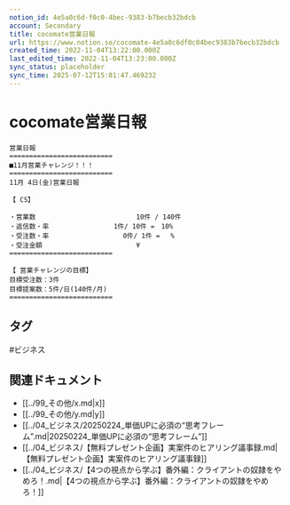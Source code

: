 ```yaml
---
notion_id: 4e5a0c6d-f0c0-4bec-9383-b7becb32bdcb
account: Secondary
title: cocomate営業日報
url: https://www.notion.so/cocomate-4e5a0c6df0c04bec9383b7becb32bdcb
created_time: 2022-11-04T13:22:00.000Z
last_edited_time: 2022-11-04T13:23:00.000Z
sync_status: placeholder
sync_time: 2025-07-12T15:01:47.469232
---
```

# cocomate営業日報

```plain text
営業日報
========================== 
■11月営業チャレンジ！！！
========================== 
11月 4日(金)営業日報

【 CS】 

・営業数　 　                     10件 / 140件
・返信数・率 　　            1件/ 10件 =　10% 
・受注数・率　                 0件/ 1件 =　 % 
・受注金額　                      ¥
==========================

【 営業チャレンジの目標】
目標受注数：3件
目標提案数：5件/日(140件/月)
==========================
```

## タグ

#ビジネス 

## 関連ドキュメント

- [[../99_その他/x.md|x]]
- [[../99_その他/y.md|y]]
- [[../04_ビジネス/20250224_単価UPに必須の“思考フレーム”.md|20250224_単価UPに必須の“思考フレーム”]]
- [[../04_ビジネス/【無料プレゼント企画】実案件のヒアリング議事録.md|【無料プレゼント企画】実案件のヒアリング議事録]]
- [[../04_ビジネス/【4つの視点から学ぶ】番外編：クライアントの奴隷をやめろ！.md|【4つの視点から学ぶ】番外編：クライアントの奴隷をやめろ！]]
